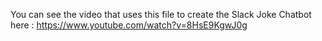 You can see the video that uses this file to create the Slack Joke Chatbot here : https://www.youtube.com/watch?v=8HsE9KgwJ0g
